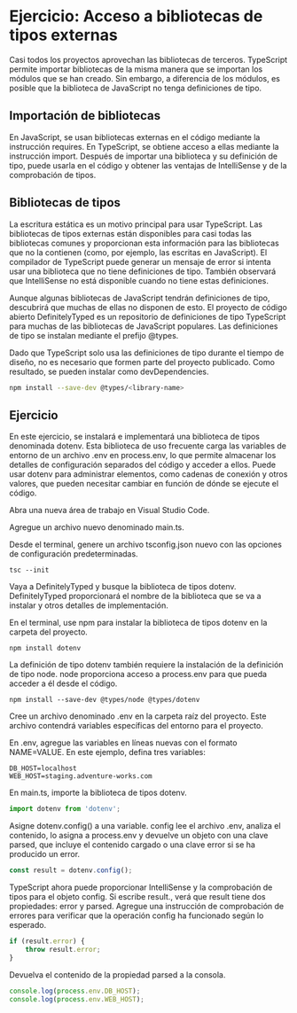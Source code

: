 # Ejercicio: Acceso a bibliotecas de tipos externas

Casi todos los proyectos aprovechan las bibliotecas de terceros. TypeScript permite importar bibliotecas de la misma manera que se importan los módulos que se han creado. Sin embargo, a diferencia de los módulos, es posible que la biblioteca de JavaScript no tenga definiciones de tipo.

## Importación de bibliotecas

En JavaScript, se usan bibliotecas externas en el código mediante la instrucción requires. En TypeScript, se obtiene acceso a ellas mediante la instrucción import. Después de importar una biblioteca y su definición de tipo, puede usarla en el código y obtener las ventajas de IntelliSense y de la comprobación de tipos.

## Bibliotecas de tipos

La escritura estática es un motivo principal para usar TypeScript. Las bibliotecas de tipos externas están disponibles para casi todas las bibliotecas comunes y proporcionan esta información para las bibliotecas que no la contienen (como, por ejemplo, las escritas en JavaScript). El compilador de TypeScript puede generar un mensaje de error si intenta usar una biblioteca que no tiene definiciones de tipo. También observará que IntelliSense no está disponible cuando no tiene estas definiciones.

Aunque algunas bibliotecas de JavaScript tendrán definiciones de tipo, descubrirá que muchas de ellas no disponen de esto. El proyecto de código abierto DefinitelyTyped es un repositorio de definiciones de tipo TypeScript para muchas de las bibliotecas de JavaScript populares. Las definiciones de tipo se instalan mediante el prefijo @types.

Dado que TypeScript solo usa las definiciones de tipo durante el tiempo de diseño, no es necesario que formen parte del proyecto publicado. Como resultado, se pueden instalar como devDependencies.

```zsh
npm install --save-dev @types/<library-name>
```

## Ejercicio

En este ejercicio, se instalará e implementará una biblioteca de tipos denominada dotenv. Esta biblioteca de uso frecuente carga las variables de entorno de un archivo .env en process.env, lo que permite almacenar los detalles de configuración separados del código y acceder a ellos. Puede usar dotenv para administrar elementos, como cadenas de conexión y otros valores, que pueden necesitar cambiar en función de dónde se ejecute el código.

Abra una nueva área de trabajo en Visual Studio Code.

Agregue un archivo nuevo denominado main.ts.

Desde el terminal, genere un archivo tsconfig.json nuevo con las opciones de configuración predeterminadas.

```
tsc --init
```

Vaya a DefinitelyTyped y busque la biblioteca de tipos dotenv. DefinitelyTyped proporcionará el nombre de la biblioteca que se va a instalar y otros detalles de implementación.

En el terminal, use npm para instalar la biblioteca de tipos dotenv en la carpeta del proyecto.

```
npm install dotenv
```

La definición de tipo dotenv también requiere la instalación de la definición de tipo node. node proporciona acceso a process.env para que pueda acceder a él desde el código.

```
npm install --save-dev @types/node @types/dotenv
```

Cree un archivo denominado .env en la carpeta raíz del proyecto. Este archivo contendrá variables específicas del entorno para el proyecto.

En .env, agregue las variables en líneas nuevas con el formato NAME=VALUE. En este ejemplo, defina tres variables:

```
DB_HOST=localhost
WEB_HOST=staging.adventure-works.com
```

En main.ts, importe la biblioteca de tipos dotenv.

```ts
import dotenv from 'dotenv';
```
Asigne dotenv.config() a una variable. config lee el archivo .env, analiza el contenido, lo asigna a process.env y devuelve un objeto con una clave parsed, que incluye el contenido cargado o una clave error si se ha producido un error.

```ts
const result = dotenv.config();
```

TypeScript ahora puede proporcionar IntelliSense y la comprobación de tipos para el objeto config. Si escribe result., verá que result tiene dos propiedades: error y parsed. Agregue una instrucción de comprobación de errores para verificar que la operación config ha funcionado según lo esperado.

```ts
if (result.error) {
    throw result.error;
}
```

Devuelva el contenido de la propiedad parsed a la consola.

```ts
console.log(process.env.DB_HOST);
console.log(process.env.WEB_HOST);
```